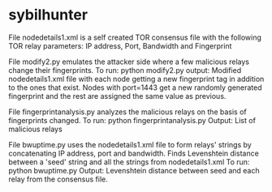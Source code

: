 # sybilhunter

File nodedetails1.xml is a self created TOR consensus file with the following TOR relay parameters:
IP address,
Port,
Bandwidth and
Fingerprint

File modify2.py emulates the attacker side where a few malicious relays change their fingerprints.
To run: python modify2.py
output: Modified nodedetails1.xml file with each node getting a new fingerprint tag in addition to the ones that exist. Nodes with port=1443 get a new randomly generated fingerprint and the rest are assigned the same value as previous.

File fingerprintanalysis.py analyzes the malicious relays on the basis of fingerprints changed.
To run: python fingerprintanalysis.py
Output: List of malicious relays

File bwuptime.py uses the nodedetails1.xml file to form relays' strings by concatenating IP address, port and bandwidth. Finds Levenshtein distance between a 'seed' string and all the strings from nodedetails1.xml
To run: python bwuptime.py
Output: Levenshtein distance between seed and each relay from the consensus file.
